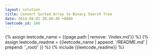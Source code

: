 ```yaml
---
layout: solution
title: Convert Sorted Array to Binary Search Tree
date: 2014-08-02 20:48:40 +0800
leetcode_id: 108
---
```

{% assign leetcode_name = {{page.path | remove: '/index.md'}}  %}
{% assign leetcode_readme = {{leetcode_name | append: '/README.md' | prepend: '_root/' }}  %}
{% include {{leetcode_readme}} %}
